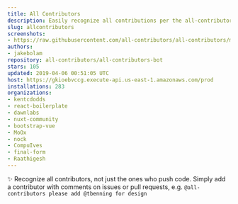 ```yaml
---
title: All Contributors
description: Easily recognize all contributions per the all-contributors spec
slug: allcontributors
screenshots:
- https://raw.githubusercontent.com/all-contributors/all-contributors/master/docs/assets/bot-usage.png
authors:
- jakebolam
repository: all-contributors/all-contributors-bot
stars: 105
updated: 2019-04-06 00:51:05 UTC
host: https://gkioebvccg.execute-api.us-east-1.amazonaws.com/prod
installations: 283
organizations:
- kentcdodds
- react-boilerplate
- dawnlabs
- nuxt-community
- bootstrap-vue
- MoOx
- nock
- CompuIves
- final-form
- Raathigesh
---
```


✨ Recognize all contributors, not just the ones who push code. Simply add a contributor with comments on issues or pull requests, e.g. `@all-contributors please add @tbenning for design`
